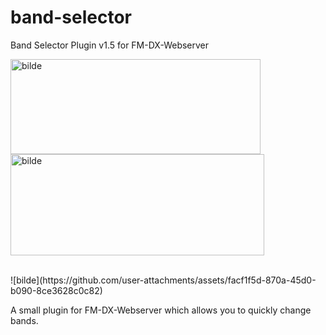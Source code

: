 # band-selector
Band Selector Plugin v1.5 for FM-DX-Webserver

<img width="400" height="152" alt="bilde" src="https://github.com/user-attachments/assets/e8ea0137-a949-438f-8d82-038e7d56225b" /><br>
<img width="406" height="162" alt="bilde" src="https://github.com/user-attachments/assets/e54f9e56-1b16-4080-9494-e5457c1b5394" />


<br>
![bilde](https://github.com/user-attachments/assets/facf1f5d-870a-45d0-b090-8ce3628c0c82)



A small plugin for FM-DX-Webserver which allows you to quickly change bands.
